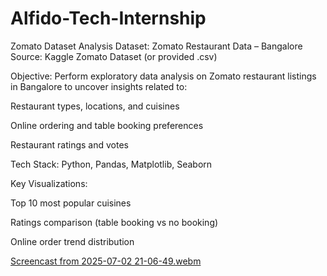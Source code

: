 # Alfido-Tech-Internship

Zomato Dataset Analysis
Dataset: Zomato Restaurant Data – Bangalore
Source: Kaggle Zomato Dataset (or provided .csv)

Objective:
Perform exploratory data analysis on Zomato restaurant listings in Bangalore to uncover insights related to:

Restaurant types, locations, and cuisines

Online ordering and table booking preferences

Restaurant ratings and votes

Tech Stack:
Python, Pandas, Matplotlib, Seaborn

Key Visualizations:

Top 10 most popular cuisines

Ratings comparison (table booking vs no booking)

Online order trend distribution

[Screencast from 2025-07-02 21-06-49.webm](https://github.com/user-attachments/assets/3cf8888a-913b-425d-8e49-d167e6c72a30)


